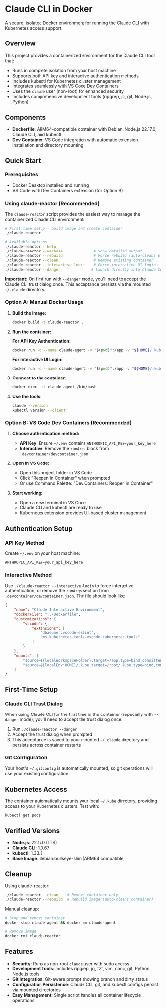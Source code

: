 # Claude CLI in Docker

A secure, isolated Docker environment for running the Claude CLI with Kubernetes access support.

## Overview

This project provides a containerized environment for the Claude CLI tool that:
- Runs in complete isolation from your host machine
- Supports both API key and interactive authentication methods
- Includes kubectl for Kubernetes cluster management
- Integrates seamlessly with VS Code Dev Containers
- Uses the `claude` user (non-root) for enhanced security
- Includes comprehensive development tools (ripgrep, jq, git, Node.js, Python)

## Components

- **Dockerfile**: ARM64-compatible container with Debian, Node.js 22.17.0, Claude CLI, and kubectl
- **Dev Container**: VS Code integration with automatic extension installation and directory mounting

## Quick Start

### Prerequisites

- Docker Desktop installed and running
- VS Code with Dev Containers extension (for Option B)

### Using claude-reactor (Recommended)

The `claude-reactor` script provides the easiest way to manage the containerized Claude CLI environment:

```bash
# First time setup - build image and create container
./claude-reactor

# Available options
./claude-reactor --help
./claude-reactor --verbose              # Show detailed output
./claude-reactor --rebuild              # Force rebuild (auto-cleans old container)
./claude-reactor --clean                # Remove existing container
./claude-reactor --interactive-login    # Force interactive UI login
./claude-reactor --danger              # Launch directly into Claude CLI
```

**Important:** On first run with `--danger` mode, you'll need to accept the Claude CLI trust dialog once. This acceptance persists via the mounted `~/.claude` directory.

### Option A: Manual Docker Usage

1. **Build the image:**
   ```bash
   docker build -t claude-reactor .
   ```

2. **Run the container:**
   
   **For API Key Authentication:**
   ```bash
   docker run -d --name claude-agent -v "$(pwd)":/app -v "${HOME}/.kube:/root/.kube" --env-file ~/.env claude-reactor
   ```
   
   **For Interactive UI Login:**
   ```bash
   docker run -d --name claude-agent -v "$(pwd)":/app -v "${HOME}/.kube:/root/.kube" claude-reactor
   ```

3. **Connect to the container:**
   ```bash
   docker exec -it claude-agent /bin/bash
   ```

4. **Use the tools:**
   ```bash
   claude --version
   kubectl version --client
   ```

### Option B: VS Code Dev Containers (Recommended)

1. **Choose authentication method:**
   - **API Key**: Ensure `~/.env` contains `ANTHROPIC_API_KEY=your_key_here`
   - **Interactive**: Remove the `runArgs` block from `.devcontainer/devcontainer.json`

2. **Open in VS Code:**
   - Open this project folder in VS Code
   - Click "Reopen in Container" when prompted
   - Or use Command Palette: "Dev Containers: Reopen in Container"

3. **Start working:**
   - Open a new terminal in VS Code
   - Claude CLI and kubectl are ready to use
   - Kubernetes extension provides UI-based cluster management

## Authentication Setup

### API Key Method
Create `~/.env` on your host machine:
```
ANTHROPIC_API_KEY=your_api_key_here
```

### Interactive Method
Use `./claude-reactor --interactive-login` to force interactive authentication, or remove the `runArgs` section from `.devcontainer/devcontainer.json`. The file should look like:
```json
{
	"name": "Claude Interactive Environment",
	"dockerFile": "../Dockerfile",
	"customizations": {
		"vscode": {
			"extensions": [
				"dbaeumer.vscode-eslint",
				"ms-kubernetes-tools.vscode-kubernetes-tools"
			]
		}
	},
	"mounts": [
		"source=${localWorkspaceFolder},target=/app,type=bind,consistency=cached",
		"source=${localEnv:HOME}/.kube,target=/root/.kube,type=bind,consistency=cached"
	]
}
```

## First-Time Setup

### Claude CLI Trust Dialog
When using Claude CLI for the first time in the container (especially with `--danger` mode), you'll need to accept the trust dialog once:

1. Run `./claude-reactor --danger`
2. Accept the trust dialog when prompted
3. This acceptance is saved to your mounted `~/.claude` directory and persists across container restarts

### Git Configuration
Your host's `~/.gitconfig` is automatically mounted, so git operations will use your existing configuration.

## Kubernetes Access

The container automatically mounts your local `~/.kube` directory, providing access to your Kubernetes clusters. Test with:
```bash
kubectl get pods
```

## Verified Versions

- **Node.js**: 22.17.0 (LTS)
- **Claude CLI**: 1.0.67
- **kubectl**: 1.33.3
- **Base Image**: debian:bullseye-slim (ARM64 compatible)

## Cleanup

Using claude-reactor:
```bash
./claude-reactor --clean    # Remove container only
./claude-reactor --rebuild  # Rebuild image (auto-cleans container)
```

Manual cleanup:
```bash
# Stop and remove container
docker stop claude-agent && docker rm claude-agent

# Remove image
docker rmi claude-reactor
```

## Features

- **Security**: Runs as non-root `claude` user with sudo access
- **Development Tools**: Includes ripgrep, jq, fzf, vim, nano, git, Python, Node.js tools
- **Git Integration**: Git-aware prompt showing branch and dirty status
- **Configuration Persistence**: Claude CLI, git, and kubectl configs persist via mounted directories
- **Easy Management**: Single script handles all container lifecycle operations
